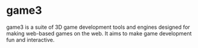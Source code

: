 # game3

game3 is a suite of 3D game development tools and engines designed for making web-based games on the web. It aims to make game development fun and interactive.
